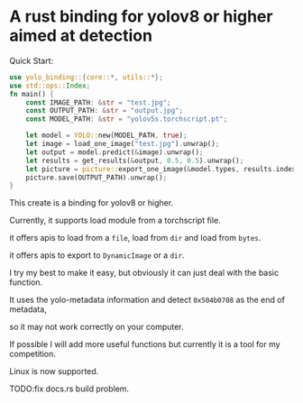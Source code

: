 # A rust binding for yolov8 or higher aimed at detection

Quick Start:
```rust
use yolo_binding::{core::*, utils::*};
use std::ops::Index;
fn main() {
    const IMAGE_PATH: &str = "test.jpg";
    const OUTPUT_PATH: &str = "output.jpg";
    const MODEL_PATH: &str = "yolov5s.torchscript.pt";

    let model = YOLO::new(MODEL_PATH, true);
    let image = load_one_image("test.jpg").unwrap();
    let output = model.predict(&image).unwrap();
    let results = get_results(&output, 0.5, 0.5).unwrap();
    let picture = picture::export_one_image(&model.types, results.index(0).to_vec(), IMAGE_PATH).unwrap();
    picture.save(OUTPUT_PATH).unwrap();
}
```

This create is a binding for yolov8 or higher.

Currently, it supports load module from a torchscript file.

it offers apis to load from a `file`, load from `dir` and load from `bytes`.

it offers apis to export to `DynamicImage` or a `dir`.

I try my best to make it easy, but obviously it can just deal with the basic function.

It uses the yolo-metadata information and detect `0x504b0708` as the end of metadata,

so it may not work correctly on your computer.

If possible I will add more useful functions but currently it is a tool for my competition.

Linux is now supported.

TODO:fix docs.rs build problem.